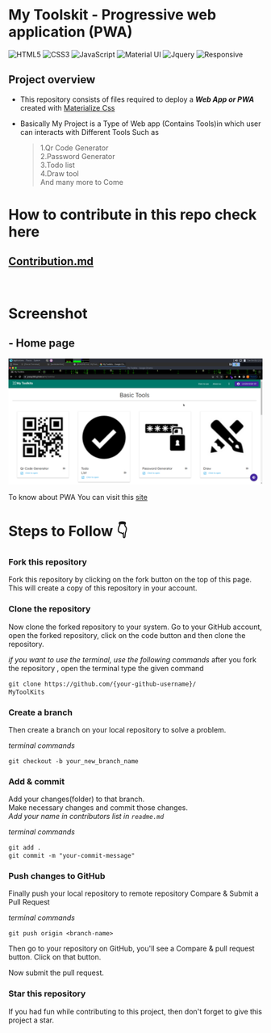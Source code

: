 # My Toolskit - Progressive web application (PWA)

![HTML5](https://img.shields.io/badge/html5-%23E34F26.svg?style=for-the-badge&logo=html5&logoColor=white)
![CSS3](https://img.shields.io/badge/css3-%231572B6.svg?style=for-the-badge&logo=css3&logoColor=white)
![JavaScript](https://img.shields.io/badge/javascript-%23323330.svg?style=for-the-badge&logo=javascript&logoColor=%23F7DF1E)
![Material UI](https://img.shields.io/badge/Material--UI-0081CB?style=for-the-badge&logo=material-ui&logoColor=white)
![Jquery](https://img.shields.io/badge/jQuery-0769AD?style=for-the-badge&logo=jquery&logoColor=white)
![Responsive](https://img.shields.io/badge/Responsive-100%25-red?style=for-the-badge)



## Project overview 

- This repository consists of files required to deploy a ___Web App or PWA___ created with [Materialize Css](https://materializecss.com/)  

- Basically My Project is a Type of Web app (Contains Tools)in which user can interacts with Different Tools Such as <br>
   >1.Qr Code Generator <br>
   >2.Password Generator<br>
   >3.Todo list <br>
   >4.Draw tool<br>
  And many more to Come 



# How to contribute in this repo check here 
## [Contribution.md](./CONTRIBUTING.md)
<br>

# Screenshot 

## - Home page 

![home](./assets/images/frontpage.png)





To know about PWA You can visit this [site](https://web.dev/progressive-web-apps/)


<!-- ## this is under developement state !  -->

# Steps to Follow :point_down: 

### Fork this repository

Fork this repository by clicking on the fork button on the top of this page. This will create a copy of this repository in your account. 

### Clone the repository

Now clone the forked repository to your system. Go to your GitHub account, open the forked repository, click on the code button and then clone the repository.

_if you want to use the terminal, use the following commands_
after you fork the repository , open the terminal type the given command

```
git clone https://github.com/{your-github-username}/
MyToolKits
```

### Create a branch

Then create a branch on your local repository to solve a problem.

_terminal commands_

```
git checkout -b your_new_branch_name
```

### Add & commit

Add your changes(folder) to that branch. <br/>
Make necessary changes and commit those changes. <br/>
_Add your name in contributors list in `readme.md`_

_terminal commands_

```
git add .
git commit -m "your-commit-message"
```

### Push changes to GitHub

Finally push your local repository to remote repository
Compare & Submit a Pull Request

_terminal commands_

```
git push origin <branch-name>
```

Then go to your repository on GitHub, you'll see a Compare & pull request button. Click on that button.

Now submit the pull request.

### Star this repository

If you had fun while contributing to this project, then don't forget to give this project a star.


